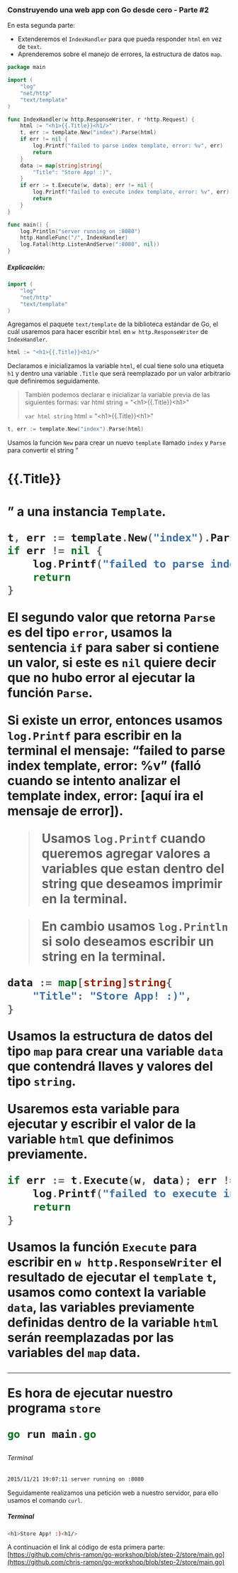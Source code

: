 ### Construyendo una web app con Go desde cero - Parte #2

En esta segunda parte:

- Extenderemos el `IndexHandler` para que pueda responder `html` en vez de `text`.
- Aprenderemos sobre el manejo de errores, la estructura de datos `map`.

```go
package main

import (
	"log"
	"net/http"
	"text/template"
)

func IndexHandler(w http.ResponseWriter, r *http.Request) {
	html := "<h1>{{.Title}}<h1/>"
	t, err := template.New("index").Parse(html)
	if err != nil {
		log.Printf("failed to parse index template, error: %v", err)
		return
	}
	data := map[string]string{
		"Title": "Store App! :)",
	}
	if err := t.Execute(w, data); err != nil {
		log.Printf("failed to execute index template, error: %v", err)
		return
	}
}

func main() {
	log.Println("server running on :8080")
	http.HandleFunc("/", IndexHandler)
	log.Fatal(http.ListenAndServe(":8080", nil))
}
```

##### Explicación:
```go
import (
	"log"
	"net/http"
	"text/template"
)
```

Agregamos el paquete `text/template` de la biblioteca estándar de Go, el cuál usaremos
para hacer escribir `html` en `w http.ResponseWriter` de `IndexHandler`.

```go
html := "<h1>{{.Title}}<h1/>"
```

Declaramos e inicializamos la variable `html`, el cual tiene solo una etiqueta `h1`
y dentro una variable `.Title` que será reemplazado por un valor arbitrario que
definiremos seguidamente.

> También podemos declarar e inicializar la variable previa de las siguientes formas:
> var html string = "&lt;h1&gt;{{.Title}}&lt;h1&gt;"
>
> `var html string`
> html = "&lt;h1&gt;{{.Title}}&lt;h1&gt;"

```go
t, err := template.New("index").Parse(html)
```

Usamos la función `New` para crear un nuevo `template` llamado `index` y
`Parse` para convertir el string “<h1>{{.Title}}<h1/>” a una instancia `Template`.

```go
t, err := template.New("index").Parse(html)
if err != nil {
    log.Printf("failed to parse index template, error: %v", err)
    return
}
```

El segundo valor que retorna `Parse` es del tipo `error`,
usamos la sentencia `if` para saber si contiene un valor,
si este es `nil` quiere decir que no hubo error al ejecutar
la función `Parse`.

Si existe un error, entonces usamos `log.Printf` para escribir
en la terminal el mensaje: “failed to parse index template, error: %v”
(falló cuando se intento analizar el template index, error: [aquí ira el mensaje de error]).

> Usamos `log.Printf` cuando queremos agregar valores a variables que
estan dentro del string que deseamos imprimir en la terminal.

> En cambio usamos `log.Println` si solo deseamos escribir un string
en la terminal.

```go
data := map[string]string{
    "Title": "Store App! :)",
}
```

Usamos la estructura de datos del tipo `map` para crear una variable `data`
que contendrá llaves y valores del tipo `string`.

Usaremos esta variable para ejecutar y escribir el valor
de la variable `html` que definimos previamente.

```go
if err := t.Execute(w, data); err != nil {
    log.Printf("failed to execute index template, error: %v", err)
    return
}
```

Usamos la función `Execute` para escribir en `w http.ResponseWriter` el
resultado de ejecutar el `template` `t`, usamos como context la
variable `data`, las variables previamente definidas dentro de
la variable `html` serán reemplazadas por las variables
del `map` data.

***

Es hora de ejecutar nuestro programa `store`

```go
go run main.go
```

###### Terminal

```bash
2015/11/21 19:07:11 server running on :8080
```

Seguidamente realizamos una petición web a nuestro servidor, para ello usamos el comando `curl`.

##### Terminal

```bash
<h1>Store App! :)<h1/>
```

A continuación el link al código de esta primera parte:
[https://github.com/chris-ramon/go-workshop/blob/step-2/store/main.go](https://github.com/chris-ramon/go-workshop/blob/step-2/store/main.go)
